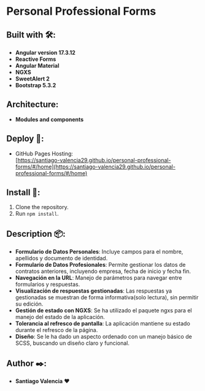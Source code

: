 # Personal Professional Forms

## Built with 🛠️:
- **Angular version 17.3.12**
- **Reactive Forms**
- **Angular Material**
- **NGXS**
- **SweetAlert 2**
- **Bootstrap 5.3.2**

## Architecture:
- **Modules and components**

## Deploy 🚀:
- GitHub Pages Hosting:  
  [https://santiago-valencia29.github.io/personal-professional-forms/#/home](https://santiago-valencia29.github.io/personal-professional-forms/#/home)

## Install 🔧:
1. Clone the repository.
2. Run `npm install`.

## Description 📦:
- **Formulario de Datos Personales**: Incluye campos para el nombre, apellidos y documento de identidad.
- **Formulario de Datos Profesionales**: Permite gestionar los datos de contratos anteriores, incluyendo empresa, fecha de inicio y fecha fin.
- **Navegación en la URL**: Manejo de parámetros para navegar entre formularios y respuestas.
- **Visualización de respuestas gestionadas**: Las respuestas ya gestionadas se muestran de forma informativa(solo lectura), sin permitir su edición.
- **Gestión de estado con NGXS**: Se ha utilizado el paquete ngxs para el manejo del estado de la aplicación.
- **Tolerancia al refresco de pantalla**: La aplicación mantiene su estado durante el refresco de la página.
- **Diseño**: Se le ha dado un aspecto ordenado con un manejo básico de SCSS, buscando un diseño claro y funcional.

## Author ✒️:
- **Santiago Valencia** ❤️
